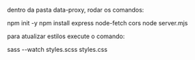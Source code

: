 dentro da pasta data-proxy, rodar os comandos:

npm init -y
npm install express node-fetch cors
node server.mjs

para atualizar estilos execute o comando:

sass --watch styles.scss styles.css
